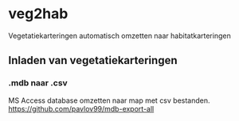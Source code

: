 # veg2hab
Vegetatiekarteringen automatisch omzetten naar habitatkarteringen

## Inladen van vegetatiekarteringen

### .mdb naar .csv 
MS Access database omzetten naar map met csv bestanden.
https://github.com/pavlov99/mdb-export-all
